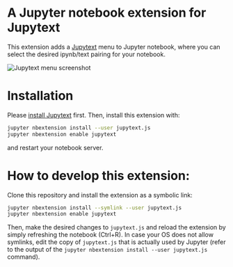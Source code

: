 # A Jupyter notebook extension for Jupytext

This extension adds a [Jupytext](https://github.com/mwouts/jupytext) menu to Jupyter notebook, where you can select the desired ipynb/text pairing for your notebook.

![Jupytext menu screenshot](todo.png)

# Installation

Please [install Jupytext](https://github.com/mwouts/jupytext/blob/master/README.md#installation) first. Then, install this extension with:

```bash
jupyter nbextension install --user jupytext.js
jupyter nbextension enable jupytext
```

and restart your notebook server.

# How to develop this extension:

Clone this repository and install the extension as a symbolic link:

```bash
jupyter nbextension install --symlink --user jupytext.js
jupyter nbextension enable jupytext
```

Then, make the desired changes to `jupytext.js` and reload the extension by simply refreshing the notebook (Ctrl+R). In case your OS does not allow symlinks, edit the copy of `jupytext.js` that is actually used by Jupyter (refer to the output of the `jupyter nbextension install --user jupytext.js` command).